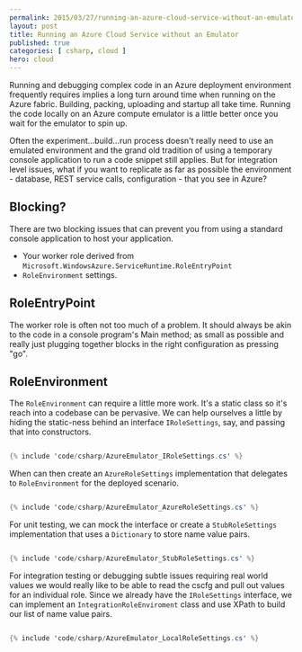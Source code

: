 ```yaml
---
permalink: 2015/03/27/running-an-azure-cloud-service-without-an-emulator/
layout: post
title: Running an Azure Cloud Service without an Emulator
published: true 
categories: [ csharp, cloud ]
hero: cloud
---
```


Running and debugging complex code in an Azure deployment environment frequently 
requires implies a long turn around time when running on the Azure fabric. Building,
packing, uploading and startup all take time. Running the code locally on 
an Azure compute emulator is a little better once you wait for the emulator to 
spin up. 

Often the experiment...build...run process doesn't really need to 
use an emulated environment and the grand old tradition of using a temporary 
console application to run a code snippet still applies. But for integration 
level issues, what if you want to replicate as far as possible the 
environment - database, REST service calls, configuration - that you see in 
Azure? 

## Blocking?
 
There are two blocking issues that can prevent you from using a standard console 
application to host your application.

* Your worker role derived from `Microsoft.WindowsAzure.ServiceRuntime.RoleEntryPoint`
* `RoleEnvironment` settings. 

## RoleEntryPoint 

The worker role is often not too much of a problem. It should always be akin to 
the code in a console program's Main method; as small as possible and really 
just plugging together blocks in the right configuration as pressing "go".

## RoleEnvironment 

The `RoleEnvironment` can require a little more work. It's a static class so 
it's reach into a codebase can be pervasive. We can help ourselves a little by 
hiding the static-ness behind an interface `IRoleSettings`, say, and passing that 
into constructors. 

```csharp

{% include 'code/csharp/AzureEmulator_IRoleSettings.cs' %}

```

When can then create an `AzureRoleSettings` implementation that delegates to 
`RoleEnvironment` for the deployed scenario. 

```csharp

{% include 'code/csharp/AzureEmulator_AzureRoleSettings.cs' %}

```

For unit testing, we can mock the interface or create a `StubRoleSettings` implementation
that uses a `Dictionary` to store name value pairs.

```csharp

{% include 'code/csharp/AzureEmulator_StubRoleSettings.cs' %}

```

For integration testing or debugging subtle issues requiring real world values 
we would really like to be able to read the cscfg and pull out values for 
an individual role. Since we already have the `IRoleSettings` interface, we can 
implement an `IntegrationRoleEnviroment` class and use XPath to build our list of 
name value pairs.

```csharp

{% include 'code/csharp/AzureEmulator_LocalRoleSettings.cs' %}

```
